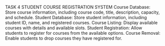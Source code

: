 TASK 4
STUDENT COURSE REGISTRATION SYSTEM
Course Database: Store course information, including course code, title,
description, capacity, and schedule.
Student Database: Store student information, including student ID, name, and
registered courses.
Course Listing: Display available courses with details and available slots.
Student Registration: Allow students to register for courses from the available options.
Course Removal: Enable students to drop courses they have registered for.
